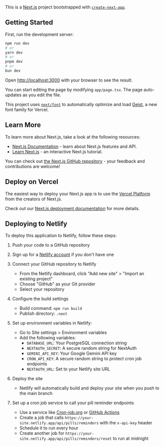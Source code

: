 This is a [Next.js](https://nextjs.org) project bootstrapped with [`create-next-app`](https://nextjs.org/docs/app/api-reference/cli/create-next-app).

## Getting Started

First, run the development server:

```bash
npm run dev
# or
yarn dev
# or
pnpm dev
# or
bun dev
```

Open [http://localhost:3000](http://localhost:3000) with your browser to see the result.

You can start editing the page by modifying `app/page.tsx`. The page auto-updates as you edit the file.

This project uses [`next/font`](https://nextjs.org/docs/app/building-your-application/optimizing/fonts) to automatically optimize and load [Geist](https://vercel.com/font), a new font family for Vercel.

## Learn More

To learn more about Next.js, take a look at the following resources:

- [Next.js Documentation](https://nextjs.org/docs) - learn about Next.js features and API.
- [Learn Next.js](https://nextjs.org/learn) - an interactive Next.js tutorial.

You can check out [the Next.js GitHub repository](https://github.com/vercel/next.js) - your feedback and contributions are welcome!

## Deploy on Vercel

The easiest way to deploy your Next.js app is to use the [Vercel Platform](https://vercel.com/new?utm_medium=default-template&filter=next.js&utm_source=create-next-app&utm_campaign=create-next-app-readme) from the creators of Next.js.

Check out our [Next.js deployment documentation](https://nextjs.org/docs/app/building-your-application/deploying) for more details.

## Deploying to Netlify

To deploy this application to Netlify, follow these steps:

1. Push your code to a GitHub repository

2. Sign up for a [Netlify account](https://www.netlify.com/) if you don't have one

3. Connect your GitHub repository to Netlify
   - From the Netlify dashboard, click "Add new site" > "Import an existing project"
   - Choose "GitHub" as your Git provider
   - Select your repository

4. Configure the build settings
   - Build command: `npm run build`
   - Publish directory: `.next`
   
5. Set up environment variables in Netlify:
   - Go to Site settings > Environment variables
   - Add the following variables:
     - `DATABASE_URL`: Your PostgreSQL connection string
     - `NEXTAUTH_SECRET`: A secure random string for NextAuth
     - `GEMINI_API_KEY`: Your Google Gemini API key
     - `CRON_API_KEY`: A secure random string to protect cron job endpoints
     - `NEXTAUTH_URL`: Set to your Netlify site URL

6. Deploy the site
   - Netlify will automatically build and deploy your site when you push to the main branch

7. Set up a cron job service to call your pill reminder endpoints
   - Use a service like [Cron-job.org](https://cron-job.org/) or [GitHub Actions](https://github.com/features/actions) 
   - Create a job that calls `https://your-site.netlify.app/api/pills/reminders` with the `x-api-key` header
   - Schedule it to run every hour
   - Create another job for `https://your-site.netlify.app/api/pills/reminders/reset` to run at midnight
